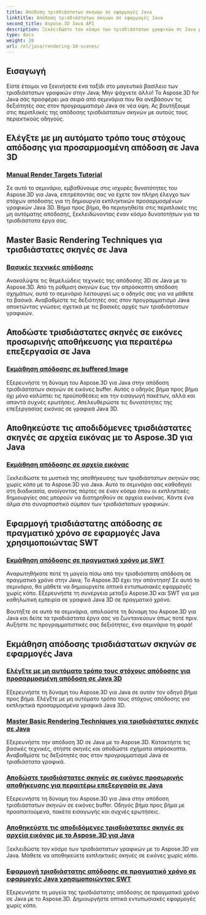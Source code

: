 ```yaml
---
title: Απόδοση τρισδιάστατων σκηνών σε εφαρμογές Java
linktitle: Απόδοση τρισδιάστατων σκηνών σε εφαρμογές Java
second_title: Aspose.3D Java API
description: Ξεκλειδώστε τον κόσμο των τρισδιάστατων γραφικών σε Java με μαθήματα Aspose.3D. Κατακτήστε τη χειροκίνητη απόδοση, τις βασικές τεχνικές, την επεξεργασία εικόνας και την απόδοση σε πραγματικό χρόνο χωρίς κόπο.
type: docs
weight: 28
url: /el/java/rendering-3d-scenes/
---
```

## Εισαγωγή

Είστε έτοιμοι να ξεκινήσετε ένα ταξίδι στο μαγευτικό βασίλειο των τρισδιάστατων γραφικών στην Java; Μην ψάχνετε άλλο! Το Aspose.3D for Java σάς προσφέρει μια σειρά από σεμινάρια που θα ανεβάσουν τις δεξιότητές σας στον προγραμματισμό Java σε νέα ύψη. Ας βουτήξουμε στις περιπλοκές της απόδοσης τρισδιάστατων σκηνών με αυτούς τους περιεκτικούς οδηγούς.

## Ελέγξτε με μη αυτόματο τρόπο τους στόχους απόδοσης για προσαρμοσμένη απόδοση σε Java 3D
### [Manual Render Targets Tutorial](./manual-render-targets/)

Σε αυτό το σεμινάριο, εμβαθύνουμε στις ισχυρές δυνατότητες του Aspose.3D για Java, επιτρέποντάς σας να έχετε τον πλήρη έλεγχο των στόχων απόδοσης για τη δημιουργία εκπληκτικών προσαρμοσμένων γραφικών Java 3D. Βήμα προς βήμα, θα περιηγηθείτε στις περιπλοκές της μη αυτόματης απόδοσης, ξεκλειδώνοντας έναν κόσμο δυνατοτήτων για τα τρισδιάστατα έργα σας.

## Master Basic Rendering Techniques για τρισδιάστατες σκηνές σε Java
### [Βασικές τεχνικές απόδοσης](./basic-rendering/)

Ανακαλύψτε τις θεμελιώδεις τεχνικές της απόδοσης 3D σε Java με το Aspose.3D. Από τη ρύθμιση σκηνών έως την απρόσκοπτη απόδοση σχημάτων, αυτό το σεμινάριο λειτουργεί ως ο οδηγός σας για να μάθετε τα βασικά. Αναβαθμίστε τις δεξιότητές σας στον προγραμματισμό Java αποκτώντας γνώσεις σχετικά με τις βασικές αρχές των τρισδιάστατων γραφικών.

## Αποδώστε τρισδιάστατες σκηνές σε εικόνες προσωρινής αποθήκευσης για περαιτέρω επεξεργασία σε Java
### [Εκμάθηση απόδοσης σε buffered Image](./render-to-buffered-image/)

Εξερευνήστε τη δύναμη του Aspose.3D για Java στην απόδοση τρισδιάστατων σκηνών σε εικόνες buffer. Αυτός ο οδηγός βήμα προς βήμα όχι μόνο καλύπτει τις προϋποθέσεις και την εισαγωγή πακέτων, αλλά και απαντά συχνές ερωτήσεις. Απελευθερώστε τις δυνατότητες της επεξεργασίας εικόνας σε γραφικά Java 3D.

## Αποθηκεύστε τις αποδιδόμενες τρισδιάστατες σκηνές σε αρχεία εικόνας με το Aspose.3D για Java
### [Εκμάθηση απόδοσης σε αρχείο εικόνας](./render-to-file/)

Ξεκλειδώστε τα μυστικά της αποθήκευσης των τρισδιάστατων σκηνών σας χωρίς κόπο με το Aspose.3D για Java. Αυτό το σεμινάριο σας καθοδηγεί στη διαδικασία, ανοίγοντας πόρτες σε έναν κόσμο όπου οι εκπληκτικές δημιουργίες σας μπορούν να διατηρηθούν σε αρχεία εικόνας. Κάντε ένα άλμα στο συναρπαστικό σύμπαν των τρισδιάστατων γραφικών.

## Εφαρμογή τρισδιάστατης απόδοσης σε πραγματικό χρόνο σε εφαρμογές Java χρησιμοποιώντας SWT
### [Εκμάθηση απόδοσης σε πραγματικό χρόνο με SWT](./real-time-rendering-swt/)

Αναρωτηθήκατε ποτέ τη μαγεία πίσω από την τρισδιάστατη απόδοση σε πραγματικό χρόνο στην Java; Το Aspose.3D έχει την απάντηση! Σε αυτό το σεμινάριο, θα μάθετε να δημιουργείτε οπτικά εντυπωσιακές εφαρμογές χωρίς κόπο. Εξερευνήστε τη συνέργεια μεταξύ Aspose.3D και SWT για μια καθηλωτική εμπειρία σε γραφικά Java 3D σε πραγματικό χρόνο.

Βουτήξτε σε αυτά τα σεμινάρια, απολαύστε τη δύναμη του Aspose.3D για Java και δείτε τα τρισδιάστατα έργα σας να ζωντανεύουν όπως ποτέ πριν. Αυξήστε τις προγραμματιστικές σας δεξιότητες, ένα σεμινάριο τη φορά!
## Εκμάθηση απόδοσης τρισδιάστατων σκηνών σε εφαρμογές Java
### [Ελέγξτε με μη αυτόματο τρόπο τους στόχους απόδοσης για προσαρμοσμένη απόδοση σε Java 3D](./manual-render-targets/)
Εξερευνήστε τη δύναμη του Aspose.3D για Java σε αυτόν τον οδηγό βήμα προς βήμα. Ελέγξτε με μη αυτόματο τρόπο τους στόχους απόδοσης για εκπληκτικά προσαρμοσμένα γραφικά Java 3D.
### [Master Basic Rendering Techniques για τρισδιάστατες σκηνές σε Java](./basic-rendering/)
Εξερευνήστε την απόδοση 3D σε Java με το Aspose.3D. Κατακτήστε τις βασικές τεχνικές, στήστε σκηνές και αποδώστε σχήματα απρόσκοπτα. Αναβαθμίστε τις δεξιότητές σας στον προγραμματισμό Java σε τρισδιάστατα γραφικά.
### [Αποδώστε τρισδιάστατες σκηνές σε εικόνες προσωρινής αποθήκευσης για περαιτέρω επεξεργασία σε Java](./render-to-buffered-image/)
Εξερευνήστε τη δύναμη του Aspose.3D για Java στην απόδοση τρισδιάστατων σκηνών σε εικόνες buffer. Οδηγός βήμα προς βήμα με προαπαιτούμενα, πακέτα εισαγωγής και συχνές ερωτήσεις.
### [Αποθηκεύστε τις αποδιδόμενες τρισδιάστατες σκηνές σε αρχεία εικόνας με το Aspose.3D για Java](./render-to-file/)
Ξεκλειδώστε τον κόσμο των τρισδιάστατων γραφικών με το Aspose.3D για Java. Μάθετε να αποθηκεύετε εκπληκτικές σκηνές σε εικόνες χωρίς κόπο.
### [Εφαρμογή τρισδιάστατης απόδοσης σε πραγματικό χρόνο σε εφαρμογές Java χρησιμοποιώντας SWT](./real-time-rendering-swt/)
Εξερευνήστε τη μαγεία της τρισδιάστατης απόδοσης σε πραγματικό χρόνο σε Java με το Aspose.3D. Δημιουργήστε οπτικά εντυπωσιακές εφαρμογές χωρίς κόπο.